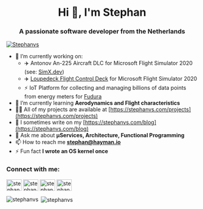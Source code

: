 <h1 align="center">Hi 👋, I'm Stephan</h1>
<h3 align="center">A passionate software developer from the Netherlands</h3>

<p align="left"><a href="https://github.com/ryo-ma/github-profile-trophy"><img src="https://github-profile-trophy.vercel.app/?username=stephanvs&theme=onedark&margin-w=15&margin-h=15" alt="Stephanvs" /></a></p>

- 🔭 I’m currently working on:
  - ✈️ Antonov An-225 Aircraft DLC for Microsoft Flight Simulator 2020 (see: [SimX.dev](https://simx.dev))
  - ✈️ [Loupedeck Flight Control Deck](https://github.com/Stephanvs/loupedeck-msfs) for Microsoft Flight Simulator 2020
  - ⚡ IoT Platform for collecting and managing billions of data points from energy meters for [Fudura](https://www.fudura.nl/en/metering-services)
- 🌱 I’m currently learning **Aerodynamics and Flight characteristics**
- 👨‍💻 All of my projects are available at [https://stephanvs.com/projects](https://stephanvs.com/projects)
- 📝 I sometimes write on my [https://stephanvs.com/blog](https://stephanvs.com/blog)
- 💬 Ask me about **μServices, Architecture, Functional Programming**
- 📫 How to reach me **stephan@hayman.io**
- ⚡ Fun fact **I wrote an OS kernel once**

<h3 align="left">Connect with me:</h3>
<p align="left">
<a href="https://dev.to/stephanvs" target="blank"><img align="center" src="https://cdn.jsdelivr.net/npm/simple-icons@3.0.1/icons/dev-dot-to.svg" alt="stephanvs" height="30" width="40" /></a>
<a href="https://twitter.com/stephanvs" target="blank"><img align="center" src="https://cdn.jsdelivr.net/npm/simple-icons@3.0.1/icons/twitter.svg" alt="stephanvs" height="30" width="40" /></a>
<a href="https://instagram.com/stephanvs" target="blank"><img align="center" src="https://cdn.jsdelivr.net/npm/simple-icons@3.0.1/icons/instagram.svg" alt="stephanvs" height="30" width="40" /></a>
<a href="https://www.youtube.com/c/stephanvs" target="blank"><img align="center" src="https://cdn.jsdelivr.net/npm/simple-icons@3.0.1/icons/youtube.svg" alt="stephanvs" height="30" width="40" /></a>
</p>

<p><img align="left" src="https://github-readme-stats.vercel.app/api/top-langs?username=stephanvs&show_icons=true&locale=en&layout=compact&theme=radical" alt="stephanvs" /></p>
<p>&nbsp;<img align="center" src="https://github-readme-stats.vercel.app/api?username=stephanvs&show_icons=true&locale=en&theme=radical" alt="stephanvs" /></p>

